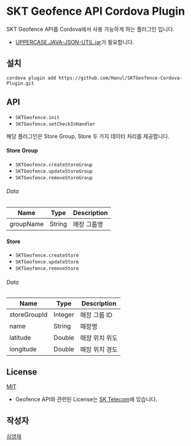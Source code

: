 # SKT Geofence API Cordova Plugin
SKT Geofence API를 Cordova에서 사용 가능하게 하는 플러그인 입니다.
* [UPPERCASE.JAVA-JSON-UTIL.jar](https://github.com/Hanul/UPPERCASE.JAVA-JSON-UTIL)가 필요합니다.

## 설치
```
cordova plugin add https://github.com/Hanul/SKTGeofence-Cordova-Plugin.git
```

## API
* `SKTGeofence.init`
* `SKTGeofence.setCheckInHandler`

해당 플러그인은 Store Group, Store 두 가지 데이터 처리를 제공합니다.
#### Store Group
* `SKTGeofence.createStoreGroup`
* `SKTGeofence.updateStoreGroup`
* `SKTGeofence.removeStoreGroup`

###### Data
| Name      | Type   | Description |
|-----------|--------|-------------|
| groupName | String | 매장 그룹명   |

#### Store
* `SKTGeofence.createStore`
* `SKTGeofence.updateStore`
* `SKTGeofence.removeStore`

###### Data
| Name         | Type    | Description  |
|--------------|---------|--------------|
| storeGroupId | Integer | 매장 그룹 ID  |
| name         | String  | 매장명        |
| latitude     | Double  | 매장 위치 위도 |
| longitude    | Double  | 매장 위치 경도 |

## License
[MIT](LICENSE)
* Geofence API와 관련된 License는 [SK Telecom](http://www.sktelecom.com)에 있습니다.

## 작성자
[심영재](https://github.com/Hanul)
